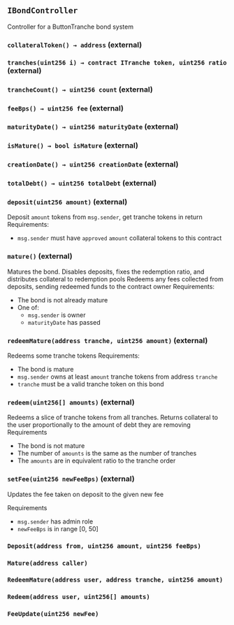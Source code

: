 ## `IBondController`



Controller for a ButtonTranche bond system


### `collateralToken() → address` (external)





### `tranches(uint256 i) → contract ITranche token, uint256 ratio` (external)





### `trancheCount() → uint256 count` (external)





### `feeBps() → uint256 fee` (external)





### `maturityDate() → uint256 maturityDate` (external)





### `isMature() → bool isMature` (external)





### `creationDate() → uint256 creationDate` (external)





### `totalDebt() → uint256 totalDebt` (external)





### `deposit(uint256 amount)` (external)



Deposit `amount` tokens from `msg.sender`, get tranche tokens in return
Requirements:
 - `msg.sender` must have `approved` `amount` collateral tokens to this contract

### `mature()` (external)



Matures the bond. Disables deposits,
fixes the redemption ratio, and distributes collateral to redemption pools
Redeems any fees collected from deposits, sending redeemed funds to the contract owner
Requirements:
 - The bond is not already mature
 - One of:
     - `msg.sender` is owner
     - `maturityDate` has passed

### `redeemMature(address tranche, uint256 amount)` (external)



Redeems some tranche tokens
Requirements:
 - The bond is mature
 - `msg.sender` owns at least `amount` tranche tokens from address `tranche`
 - `tranche` must be a valid tranche token on this bond

### `redeem(uint256[] amounts)` (external)



Redeems a slice of tranche tokens from all tranches.
 Returns collateral to the user proportionally to the amount of debt they are removing
Requirements
 - The bond is not mature
 - The number of `amounts` is the same as the number of tranches
 - The `amounts` are in equivalent ratio to the tranche order

### `setFee(uint256 newFeeBps)` (external)



Updates the fee taken on deposit to the given new fee

Requirements
- `msg.sender` has admin role
- `newFeeBps` is in range [0, 50]


### `Deposit(address from, uint256 amount, uint256 feeBps)`





### `Mature(address caller)`





### `RedeemMature(address user, address tranche, uint256 amount)`





### `Redeem(address user, uint256[] amounts)`





### `FeeUpdate(uint256 newFee)`







